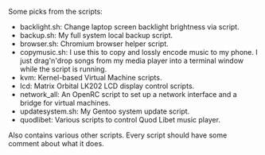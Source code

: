 Some picks from the scripts:

* backlight.sh: Change laptop screen backlight brightness via script.
* backup.sh: My full system local backup script.
* browser.sh: Chromium browser helper script.
* copymusic.sh: I use this to copy and lossly encode music to my phone. I just drag'n'drop songs from my media player into a terminal window while the script is running.
* kvm: Kernel-based Virtual Machine scripts.
* lcd: Matrix Orbital LK202 LCD display control scripts.
* network_all: An OpenRC script to set up a network interface and a bridge for virtual machines.
* updatesystem.sh: My Gentoo system update script.
* quodlibet: Various scripts to control Quod Libet music player.

Also contains various other scripts. Every script should have some comment about what it does.
